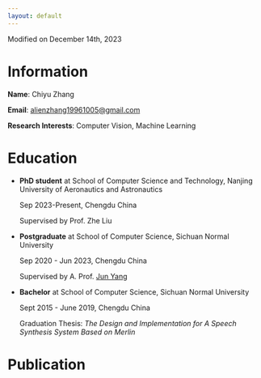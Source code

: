 ```yaml
---
layout: default
---
```


Modified on December 14th, 2023



# Information

**Name**: Chiyu Zhang

**Email**: alienzhang19961005@gmail.com

**Research Interests**: Computer Vision, Machine Learning



# Education

- **PhD student** at School of Computer Science and Technology, Nanjing University of Aeronautics and Astronautics

  Sep 2023-Present, Chengdu China

  Supervised by Prof. Zhe Liu

- **Postgraduate** at School of Computer Science, Sichuan Normal University

  Sep 2020 - Jun 2023, Chengdu China

  Supervised by A. Prof. [Jun Yang](https://dblp.org/pid/181/2799-25.html)

- **Bachelor** at School of Computer Science, Sichuan Normal University

  Sept 2015 - June 2019, Chengdu China

  Graduation Thesis: _The Design and Implementation for A Speech Synthesis System Based on Merlin_



# Publication

